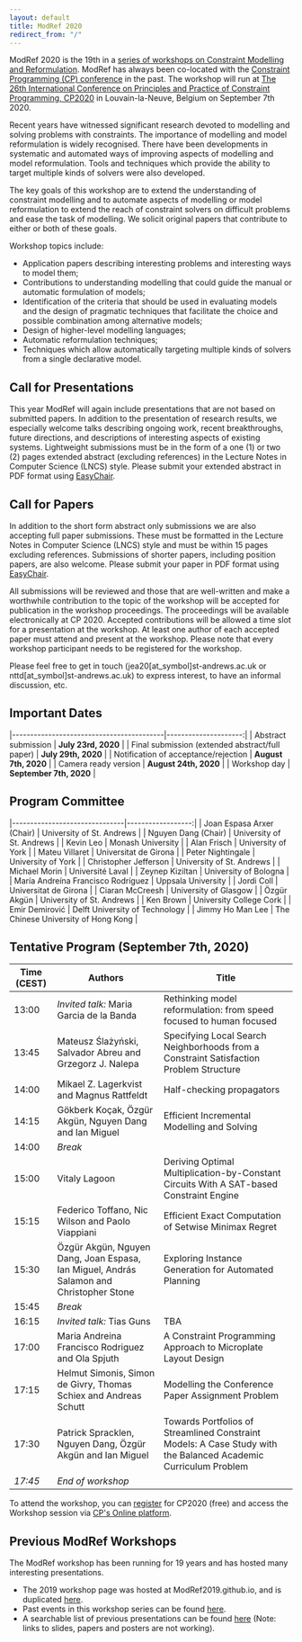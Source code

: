 ```yaml
---
layout: default
title: ModRef 2020
redirect_from: "/"
---
```


ModRef 2020 is the 19th in a [series of workshops on Constraint Modelling and Reformulation](https://www-users.cs.york.ac.uk/~frisch/ModRef/).
ModRef has always been co-located with the [Constraint Programming (CP) conference](http://www.a4cp.org/events/cp-conference-series) in the past.
The workshop will run at [The 26th International Conference on Principles and Practice of Constraint Programming, CP2020](http://cp2020.a4cp.org/) in Louvain-la-Neuve, Belgium on September 7th 2020.

Recent years have witnessed significant research devoted to modelling and solving problems with constraints.
The importance of modelling and model reformulation is widely recognised.
There have been developments in systematic and automated ways of improving aspects of modelling and model reformulation.
Tools and techniques which provide the ability to target multiple kinds of solvers were also developed.

The key goals of this workshop are
to extend the understanding of constraint modelling and
to automate aspects of modelling or model reformulation to extend the reach of constraint solvers on difficult problems and ease the task of modelling.
We solicit original papers that contribute to either or both of these goals.

Workshop topics include:

- Application papers describing interesting problems and interesting ways to model them;
- Contributions to understanding modelling that could guide the manual or automatic formulation of models;
- Identification of the criteria that should be used in evaluating models and the design of pragmatic techniques that facilitate the choice and possible combination among alternative models;
- Design of higher-level modelling languages;
- Automatic reformulation techniques;
- Techniques which allow automatically targeting multiple kinds of solvers from a single declarative model.


## <a name="callForPres"></a> Call for Presentations
This year ModRef will again include presentations that are not based on submitted papers. In addition to the presentation of research results, we especially welcome talks describing ongoing work, recent breakthroughs, future directions, and descriptions of interesting aspects of existing systems. Lightweight submissions must be in the form of a one (1) or two (2) pages extended abstract (excluding references) in the Lecture Notes in Computer Science (LNCS) style.
Please submit your extended abstract in PDF format using [EasyChair](https://easychair.org/conferences/?conf=modref2020). 

## <a name="callForPapers"></a> Call for Papers 
In addition to the short form abstract only submissions we are also accepting full paper submissions. These must be formatted in the Lecture Notes in Computer Science (LNCS) style and must be within 15 pages excluding references. Submissions of shorter papers, including position papers, are also welcome.
Please submit your paper in PDF format using [EasyChair](https://easychair.org/conferences/?conf=modref2020).

All submissions will be reviewed and those that are well-written and make a worthwhile contribution to the topic of the workshop will be accepted for publication in the workshop proceedings. The proceedings will be available electronically at CP 2020. Accepted contributions will be allowed a time slot for a presentation at the workshop. At least one author of each accepted paper must attend and present at the workshop. Please note that every workshop participant needs to be registered for the workshop.

Please feel free to get in touch (jea20\[at_symbol\]st-andrews.ac.uk or nttd\[at_symbol\]st-andrews.ac.uk) to express interest, to have an informal discussion, etc.

## <a name="importantDates"></a> Important Dates

|------------------------------------------|---------------------:|
| Abstract submission                      | **July 23rd, 2020**  |
| Final submission (extended abstract/full paper)                     | **July 29th, 2020**  |
| Notification of acceptance/rejection | **August 7th, 2020** |
| Camera ready version                 | **August 24th, 2020** |
| Workshop day                             | **September 7th, 2020**  |


## <a name="programCommittee"></a> Program Committee

|-------------------------------|------------------:|
| Joan Espasa Arxer (Chair)         | University of St. Andrews |
| Nguyen Dang (Chair)         | University of St. Andrews |
| Kevin Leo              | Monash University |
| Alan Frisch   | University of York |
| Mateu Villaret | Universitat de Girona |
| Peter Nightingale    | University of York |
| Christopher Jefferson  | University of St. Andrews |
| Michael Morin  | Université Laval |
| Zeynep Kiziltan |  University of Bologna |
| María Andreína Francisco Rodríguez | Uppsala University |
| Jordi Coll | Universitat de Girona |
| Ciaran McCreesh | University of Glasgow |
| Özgür Akgün                   | University of St. Andrews |
| Ken Brown | University College Cork |
| Emir Demirović | Delft University of Technology |
| Jimmy Ho Man Lee | The Chinese University of Hong Kong |


## <a name="timetable"></a> Tentative Program (September 7th, 2020)

| Time (CEST) | Authors | Title |
|------| ------- | ----- |
| 13:00 | *Invited talk:* Maria Garcia de la Banda | Rethinking model reformulation: from speed focused to human focused |
| 13:45 | Mateusz Ślażyński, Salvador Abreu and Grzegorz J. Nalepa | Specifying Local Search Neighborhoods from a Constraint Satisfaction Problem Structure|
| 14:00 | Mikael Z. Lagerkvist and Magnus Rattfeldt | Half-checking propagators |
| 14:15 | Gökberk Koçak, Özgür Akgün, Nguyen Dang and Ian Miguel | Efficient Incremental Modelling and Solving |
| 14:00 | *Break* | |
| 15:00 | Vitaly Lagoon | Deriving Optimal Multiplication-by-Constant Circuits With A SAT-based Constraint Engine |
| 15:15 | Federico Toffano, Nic Wilson and Paolo Viappiani | Efficient Exact Computation of Setwise Minimax Regret|
| 15:30 | Özgür Akgün, Nguyen Dang, Joan Espasa, Ian Miguel, András Salamon and Christopher Stone | Exploring Instance Generation for Automated Planning |
| 15:45 | *Break* | |
| 16:15 | *Invited talk:* Tias Guns | TBA |
| 17:00 | Maria Andreina Francisco Rodriguez and Ola Spjuth | A Constraint Programming Approach to Microplate Layout Design |
| 17:15 | Helmut Simonis, Simon de Givry, Thomas Schiex and Andreas Schutt | Modelling the Conference Paper Assignment Problem |
| 17:30 | Patrick Spracklen, Nguyen Dang, Özgür Akgün and Ian Miguel | Towards Portfolios of Streamlined Constraint Models: A Case Study with the Balanced Academic Curriculum Problem |
| *17:45* | *End of workshop* |

To attend the workshop, you can [register](https://whova.com/portal/registration/cp_202009/) for CP2020 (free) and access the Workshop session via [CP's Online platform](https://whova.com/portal/webapp/cp_202009/).

## <a name="pmodrefs"></a> Previous ModRef Workshops
The ModRef workshop has been running for 19 years and has hosted many interesting presentations.

 - The 2019 workshop page was hosted at ModRef2019.github.io, and is duplicated [here](ModRef2019).
 - Past events in this workshop series can be found [here](https://www-users.cs.york.ac.uk/~frisch/ModRef/).
 - A searchable list of previous presentations can be found [here](ModRefHistory) (Note: links to slides, papers and posters are not working).
 
 
 


